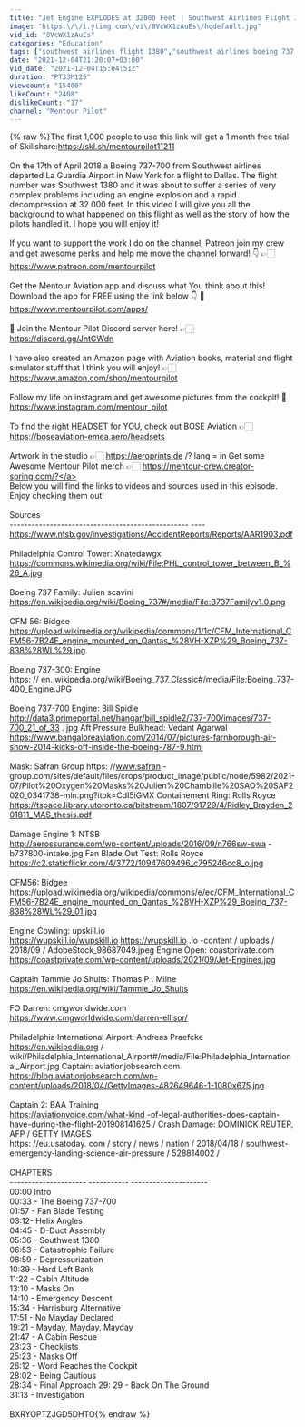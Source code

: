 ```yaml
---
title: "Jet Engine EXPLODES at 32000 Feet | Southwest Airlines Flight 1380"
image: "https:\/\/i.ytimg.com\/vi\/8VcWX1zAuEs\/hqdefault.jpg"
vid_id: "8VcWX1zAuEs"
categories: "Education"
tags: ["southwest airlines flight 1380","southwest airlines boeing 737 crash","boeing 737 engine explosion"]
date: "2021-12-04T21:20:07+03:00"
vid_date: "2021-12-04T15:04:51Z"
duration: "PT33M12S"
viewcount: "15400"
likeCount: "2408"
dislikeCount: "17"
channel: "Mentour Pilot"
---
```

{% raw %}The first 1,000 people to use this link will get a 1 month free trial of Skillshare: ​<a rel="nofollow" target="blank" href="https://skl.sh/mentourpilot11211">https://skl.sh/mentourpilot11211</a> <br /><br />On the 17th of April 2018 a Boeing 737-700 from Southwest airlines departed La Guardia Airport in New York for a flight to Dallas. The flight number was Southwest 1380 and it was about to suffer a series of very complex problems including an engine explosion and a rapid decompression at 32 000 feet. In this video I will give you all the background to what happened on this flight as well as the story of how the pilots handled it. I hope you will enjoy it!<br /><br />If you want to support the work I do on the channel, Patreon join my crew and get awesome perks and help me move the channel forward! 👇 👉🏻 <a rel="nofollow" target="blank" href="https://www.patreon.com/mentourpilot">https://www.patreon.com/mentourpilot</a>  <br /><br />Get the Mentour Aviation app and discuss what You think about this! Download the app for FREE using the link below 👇 📲 <a rel="nofollow" target="blank" href="https://www.mentourpilot.com/apps/">https://www.mentourpilot.com/apps/</a>  <br /><br />📲 Join the Mentour Pilot Discord server here! 👉🏻 <a rel="nofollow" target="blank" href="https://discord.gg/JntGWdn">https://discord.gg/JntGWdn</a>  <br /><br />I have also created an Amazon page with Aviation books, material and flight simulator stuff that I think you will enjoy! 👉🏻 <a rel="nofollow" target="blank" href="https://www.amazon.com/shop/mentourpilot">https://www.amazon.com/shop/mentourpilot</a><br /><br />Follow my life on instagram and get awesome pictures from the cockpit! 📲 <a rel="nofollow" target="blank" href="https://www.instagram.com/mentour_pilot">https://www.instagram.com/mentour_pilot</a>  <br /><br />To find the right HEADSET for YOU, check out BOSE Aviation 👉🏻 <a rel="nofollow" target="blank" href="https://boseaviation-emea.aero/headsets">https://boseaviation-emea.aero/headsets</a>  <br /><br />Artwork in the studio 👉🏻 <a rel="nofollow" target="blank" href="https://aeroprints.de">https://aeroprints.de</a> /? lang = in Get some Awesome Mentour Pilot merch 👉🏻 <a rel="nofollow" target="blank" href="https://mentour-crew.creator-spring.com/?">https://mentour-crew.creator-spring.com/?</a>  <br />Below you will find the links to videos and sources used in this episode. Enjoy checking them out! <br /><br />Sources<br />------------------------------------------------- ----<br /><a rel="nofollow" target="blank" href="https://www.ntsb.gov/investigations/AccidentReports/Reports/AAR1903.pdf">https://www.ntsb.gov/investigations/AccidentReports/Reports/AAR1903.pdf</a> <br /><br />Philadelphia Control Tower: Xnatedawgx<br /><a rel="nofollow" target="blank" href="https://commons.wikimedia.org/wiki/File:PHL_control_tower_between_B_%26_A.jpg">https://commons.wikimedia.org/wiki/File:PHL_control_tower_between_B_%26_A.jpg</a>  <br /><br />Boeing 737 Family: Julien scavini<br />  <a rel="nofollow" target="blank" href="https://en.wikipedia.org/wiki/Boeing_737#/media/File:B737Familyv1.0.png">https://en.wikipedia.org/wiki/Boeing_737#/media/File:B737Familyv1.0.png</a>  <br /><br />CFM 56: Bidgee<br />  <a rel="nofollow" target="blank" href="https://upload.wikimedia.org/wikipedia/commons/1/1c/CFM_International_CFM56-7B24E_engine_mounted_on_Qantas_%28VH-XZP%29_Boeing_737-838%28WL%29.jpg">https://upload.wikimedia.org/wikipedia/commons/1/1c/CFM_International_CFM56-7B24E_engine_mounted_on_Qantas_%28VH-XZP%29_Boeing_737-838%28WL%29.jpg</a>  <br /><br />Boeing 737-300: Engine<br /> https: // en. wikipedia.org/wiki/Boeing_737_Classic#/media/File:Boeing_737-400_Engine.JPG <br /><br />Boeing 737-700 Engine: Bill Spidle<br />  <a rel="nofollow" target="blank" href="http://data3.primeportal.net/hangar/bill_spidle2/737-700/images/737-700_21_of_33">http://data3.primeportal.net/hangar/bill_spidle2/737-700/images/737-700_21_of_33</a> . jpg Aft Pressure Bulkhead: Vedant Agarwal<br /><a rel="nofollow" target="blank" href="https://www.bangaloreaviation.com/2014/07/pictures-farnborough-air-show-2014-kicks-off-inside-the-boeing-787-9.html">https://www.bangaloreaviation.com/2014/07/pictures-farnborough-air-show-2014-kicks-off-inside-the-boeing-787-9.html</a>  <br /><br />Mask: Safran Group https: //www.safran -group.com/sites/default/files/crops/product_image/public/node/5982/2021-07/Pilot%20Oxygen%20Masks%20Julien%20Chambille%20SAO%20SAF2020_0341738-min.png?itok=CdI5iGMX Containement Ring: Rolls Royce<br />  <a rel="nofollow" target="blank" href="https://tspace.library.utoronto.ca/bitstream/1807/91729/4/Ridley_Brayden_201811_MAS_thesis.pdf">https://tspace.library.utoronto.ca/bitstream/1807/91729/4/Ridley_Brayden_201811_MAS_thesis.pdf</a>  <br /><br />Damage Engine 1: NTSB<br />  <a rel="nofollow" target="blank" href="http://aerossurance.com/wp-content/uploads/2016/09/n766sw-swa">http://aerossurance.com/wp-content/uploads/2016/09/n766sw-swa</a> -b737800-intake.jpg Fan Blade Out Test: Rolls Royce<br />  <a rel="nofollow" target="blank" href="https://c2.staticflickr.com/4/3772/10947609496_c795246cc8_o.jpg">https://c2.staticflickr.com/4/3772/10947609496_c795246cc8_o.jpg</a>  <br /><br />CFM56: Bidgee<br /><a rel="nofollow" target="blank" href="https://upload.wikimedia.org/wikipedia/commons/e/ec/CFM_International_CFM56-7B24E_engine_mounted_on_Qantas_%28VH-XZP%29_Boeing_737-838%28WL%29_01.jpg">https://upload.wikimedia.org/wikipedia/commons/e/ec/CFM_International_CFM56-7B24E_engine_mounted_on_Qantas_%28VH-XZP%29_Boeing_737-838%28WL%29_01.jpg</a>  <br /><br />Engine Cowling: upskill.io<br />  <a rel="nofollow" target="blank" href="https://wupskill.io/wupskill.io">https://wupskill.io/wupskill.io</a> <a rel="nofollow" target="blank" href="https://wupskill.io">https://wupskill.io</a> .io -content / uploads / 2018/09 / AdobeStock_98687049.jpeg Engine Open: coastprivate.com<br />  <a rel="nofollow" target="blank" href="https://coastprivate.com/wp-content/uploads/2021/09/Jet-Engines.jpg">https://coastprivate.com/wp-content/uploads/2021/09/Jet-Engines.jpg</a>  <br /><br />Captain Tammie Jo Shults: Thomas P . Milne<br />  <a rel="nofollow" target="blank" href="https://en.wikipedia.org/wiki/Tammie_Jo_Shults">https://en.wikipedia.org/wiki/Tammie_Jo_Shults</a>  <br /><br />FO Darren: cmgworldwide.com<br />  <a rel="nofollow" target="blank" href="https://www.cmgworldwide.com/darren-ellisor/">https://www.cmgworldwide.com/darren-ellisor/</a>  <br /><br />Philadelphia International Airport: Andreas Praefcke<br />  <a rel="nofollow" target="blank" href="https://en.wikipedia.org">https://en.wikipedia.org</a> / wiki/Philadelphia_International_Airport#/media/File:Philadelphia_International_Airport.jpg Captain: aviationjobsearch.com<br />  <a rel="nofollow" target="blank" href="https://blog.aviationjobsearch.com/wp-content/uploads/2018/04/GettyImages-482649646-1-1080x675.jpg">https://blog.aviationjobsearch.com/wp-content/uploads/2018/04/GettyImages-482649646-1-1080x675.jpg</a>  <br /><br />Captain 2: BAA Training<br />  <a rel="nofollow" target="blank" href="https://aviationvoice.com/what-kind">https://aviationvoice.com/what-kind</a> -of-legal-authorities-does-captain-have-during-the-flight-201908141625 / Crash Damage: DOMINICK REUTER, AFP / GETTY IMAGES<br />  https: //eu.usatoday. com / story / news / nation / 2018/04/18 / southwest-emergency-landing-science-air-pressure / 528814002 / <br /><br />CHAPTERS<br />--------------------- ----------- ---------------------<br />00:00 Intro<br />00:33 - The Boeing 737-700<br />01:57 - Fan Blade Testing<br />03:12- Helix Angles<br />04:45 - D-Duct Assembly<br />05:36 - Southwest 1380<br />06:53 - Catastrophic Failure<br />08:59 - Depressurization<br />10:39 - Hard Left Bank<br />11:22 - Cabin Altitude<br />13:10 - Masks On<br />14:10 - Emergency Descent<br />15:34 - Harrisburg Alternative<br />17:51 - No Mayday Declared<br />19:21 - Mayday, Mayday, Mayday<br />21:47 - A Cabin Rescue<br />23:23 - Checklists<br />25:23 - Masks Off<br />26:12 - Word Reaches the Cockpit<br />28:02 - Being Cautious<br />28:34 - Final Approach 29: 29 - Back On The Ground<br /> 31:13 - Investigation<br /><br />BXRYOPTZJGD5DHTO{% endraw %}
